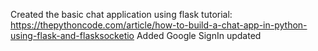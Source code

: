 Created the basic chat application using flask tutorial:  https://thepythoncode.com/article/how-to-build-a-chat-app-in-python-using-flask-and-flasksocketio
Added Google SignIn
updated